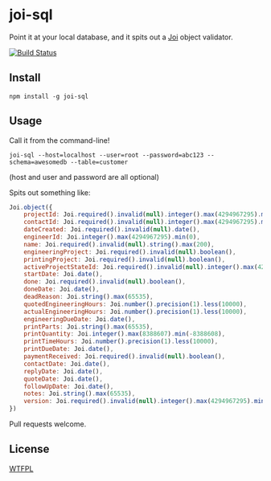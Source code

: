 # joi-sql

Point it at your local database, and it spits out a [Joi](https://github.com/hapijs/joi) object validator.

[![Build Status](https://travis-ci.org/TehShrike/joi-sql.svg)](https://travis-ci.org/TehShrike/joi-sql)

## Install

`npm install -g joi-sql`

## Usage

Call it from the command-line!

`joi-sql --host=localhost --user=root --password=abc123 --schema=awesomedb --table=customer`

(host and user and password are all optional)

Spits out something like:

```js
Joi.object({
	projectId: Joi.required().invalid(null).integer().max(4294967295).min(0),
	contactId: Joi.required().invalid(null).integer().max(4294967295).min(0),
	dateCreated: Joi.required().invalid(null).date(),
	engineerId: Joi.integer().max(4294967295).min(0),
	name: Joi.required().invalid(null).string().max(200),
	engineeringProject: Joi.required().invalid(null).boolean(),
	printingProject: Joi.required().invalid(null).boolean(),
	activeProjectStateId: Joi.required().invalid(null).integer().max(4294967295).min(0),
	startDate: Joi.date(),
	done: Joi.required().invalid(null).boolean(),
	doneDate: Joi.date(),
	deadReason: Joi.string().max(65535),
	quotedEngineeringHours: Joi.number().precision(1).less(10000),
	actualEngineeringHours: Joi.number().precision(1).less(10000),
	engineeringDueDate: Joi.date(),
	printParts: Joi.string().max(65535),
	printQuantity: Joi.integer().max(8388607).min(-8388608),
	printTimeHours: Joi.number().precision(1).less(10000),
	printDueDate: Joi.date(),
	paymentReceived: Joi.required().invalid(null).boolean(),
	contactDate: Joi.date(),
	replyDate: Joi.date(),
	quoteDate: Joi.date(),
	followUpDate: Joi.date(),
	notes: Joi.string().max(65535),
	version: Joi.required().invalid(null).integer().max(4294967295).min(0)
})
```

Pull requests welcome.

## License

[WTFPL](http://wtfpl2.com/)
